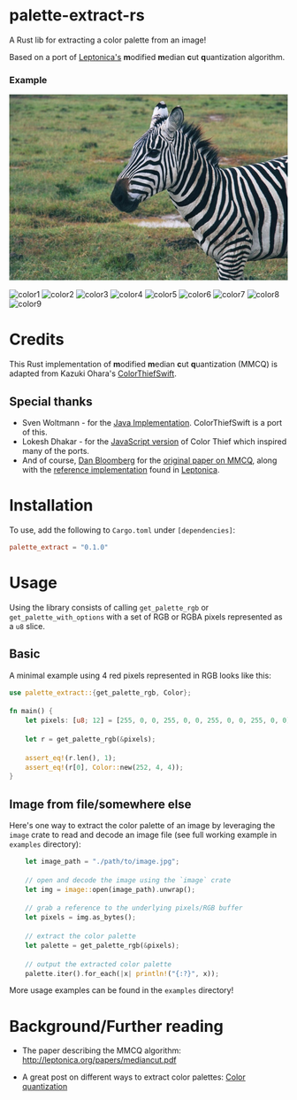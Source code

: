 # palette-extract-rs
A Rust lib for extracting a color palette from an image!

Based on a port of [Leptonica's](http://www.leptonica.org/) **m**odified **m**edian **c**ut **q**uantization algorithm.


### Example
<img src="examples/test_images/zebra.jpg" alt="drawing" width="648"/>

![color1](https://via.placeholder.com/72/7E8565/7E8565?text=+)
![color2](https://via.placeholder.com/72/18272C/18272C?text=+)
![color3](https://via.placeholder.com/72/CECBD0/CECBD0?text=+)
![color4](https://via.placeholder.com/72/4B5B4A/4B5B4A?text=+)
![color5](https://via.placeholder.com/72/ADB1BA/ADB1BA?text=+)
![color6](https://via.placeholder.com/72/615A4C/615A4C?text=+)
![color7](https://via.placeholder.com/72/3E3A3D/3E3A3D?text=+)
![color8](https://via.placeholder.com/72/B2C5CC/B2C5CC?text=+)
![color9](https://via.placeholder.com/72/404B2B/404B2B?text=+)


# Credits
This Rust implementation of **m**odified **m**edian **c**ut **q**uantization (MMCQ) is adapted from Kazuki Ohara's [ColorThiefSwift](https://github.com/yamoridon/ColorThiefSwift).

## Special thanks
- Sven Woltmann - for the [Java Implementation](https://github.com/SvenWoltmann/color-thief-java). ColorThiefSwift is a port of this.
- Lokesh Dhakar - for the [JavaScript version](https://github.com/lokesh/color-thief) of Color Thief which inspired many of the ports.
- And of course, [Dan Bloomberg](https://github.com/DanBloomberg) for the [original paper on MMCQ](http://leptonica.org/papers/mediancut.pdf), along with the [reference implementation](https://github.com/DanBloomberg/leptonica/blob/master/src/colorquant2.c) found in [Leptonica](https://github.com/DanBloomberg/leptonica).

# Installation
To use, add the following to `Cargo.toml` under `[dependencies]`:
```toml
palette_extract = "0.1.0"
```

# Usage
Using the library consists of calling `get_palette_rgb` or `get_palette_with_options` with a set of RGB or RGBA pixels represented as a `u8` slice. 

## Basic
A minimal example using 4 red pixels represented in RGB looks like this:
```rust
use palette_extract::{get_palette_rgb, Color};

fn main() {
    let pixels: [u8; 12] = [255, 0, 0, 255, 0, 0, 255, 0, 0, 255, 0, 0];

    let r = get_palette_rgb(&pixels);

    assert_eq!(r.len(), 1);
    assert_eq!(r[0], Color::new(252, 4, 4));
}
```

## Image from file/somewhere else
Here's one way to extract the color palette of an image by leveraging the `image` crate to read and decode an image file (see full working example in `examples` directory):
```rust
    let image_path = "./path/to/image.jpg";

    // open and decode the image using the `image` crate
    let img = image::open(image_path).unwrap();

    // grab a reference to the underlying pixels/RGB buffer
    let pixels = img.as_bytes();

    // extract the color palette
    let palette = get_palette_rgb(&pixels);

    // output the extracted color palette
    palette.iter().for_each(|x| println!("{:?}", x));

```




More usage examples can be found in the `examples` directory!


# Background/Further reading

- The paper describing the MMCQ algorithm: http://leptonica.org/papers/mediancut.pdf

- A great post on different ways to extract color palettes:
[Color quantization](https://spin.atomicobject.com/2016/12/07/pixels-and-palettes-extracting-color-palettes-from-images/)